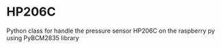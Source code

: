 # HP206C
Python class for handle the pressure sensor HP206C on the raspberry py using PyBCM2835 library
